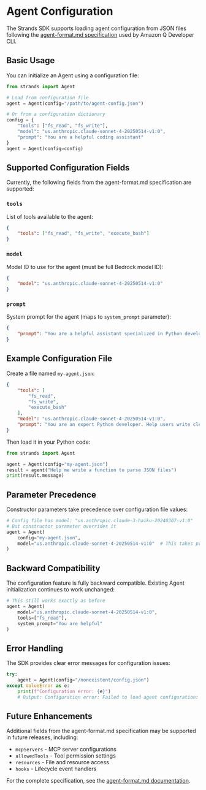 # Agent Configuration

The Strands SDK supports loading agent configuration from JSON files following the [agent-format.md specification](https://github.com/aws/amazon-q-developer-cli/blob/main/docs/agent-format.md) used by Amazon Q Developer CLI.

## Basic Usage

You can initialize an Agent using a configuration file:

```python
from strands import Agent

# Load from configuration file
agent = Agent(config="/path/to/agent-config.json")

# Or from a configuration dictionary
config = {
    "tools": ["fs_read", "fs_write"],
    "model": "us.anthropic.claude-sonnet-4-20250514-v1:0",
    "prompt": "You are a helpful coding assistant"
}
agent = Agent(config=config)
```

## Supported Configuration Fields

Currently, the following fields from the agent-format.md specification are supported:

### `tools`
List of tools available to the agent:

```json
{
    "tools": ["fs_read", "fs_write", "execute_bash"]
}
```

### `model`
Model ID to use for the agent (must be full Bedrock model ID):

```json
{
    "model": "us.anthropic.claude-sonnet-4-20250514-v1:0"
}
```

### `prompt`
System prompt for the agent (maps to `system_prompt` parameter):

```json
{
    "prompt": "You are a helpful assistant specialized in Python development"
}
```

## Example Configuration File

Create a file named `my-agent.json`:

```json
{
    "tools": [
        "fs_read",
        "fs_write", 
        "execute_bash"
    ],
    "model": "us.anthropic.claude-sonnet-4-20250514-v1:0",
    "prompt": "You are an expert Python developer. Help users write clean, efficient code."
}
```

Then load it in your Python code:

```python
from strands import Agent

agent = Agent(config="my-agent.json")
result = agent("Help me write a function to parse JSON files")
print(result.message)
```

## Parameter Precedence

Constructor parameters take precedence over configuration file values:

```python
# Config file has model: "us.anthropic.claude-3-haiku-20240307-v1:0"
# But constructor parameter overrides it
agent = Agent(
    config="my-agent.json",
    model="us.anthropic.claude-sonnet-4-20250514-v1:0"  # This takes precedence
)
```

## Backward Compatibility

The configuration feature is fully backward compatible. Existing Agent initialization continues to work unchanged:

```python
# This still works exactly as before
agent = Agent(
    model="us.anthropic.claude-sonnet-4-20250514-v1:0",
    tools=["fs_read"],
    system_prompt="You are helpful"
)
```

## Error Handling

The SDK provides clear error messages for configuration issues:

```python
try:
    agent = Agent(config="/nonexistent/config.json")
except ValueError as e:
    print(f"Configuration error: {e}")
    # Output: Configuration error: Failed to load agent configuration: Agent config file not found: /nonexistent/config.json
```

## Future Enhancements

Additional fields from the agent-format.md specification may be supported in future releases, including:

- `mcpServers` - MCP server configurations
- `allowedTools` - Tool permission settings  
- `resources` - File and resource access
- `hooks` - Lifecycle event handlers

For the complete specification, see the [agent-format.md documentation](https://github.com/aws/amazon-q-developer-cli/blob/main/docs/agent-format.md).
